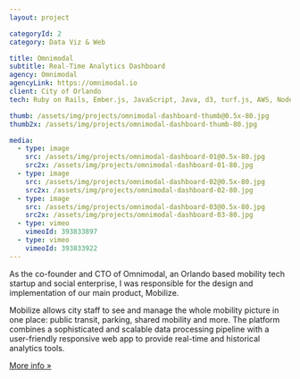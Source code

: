 ```yaml
---
layout: project

categoryId: 2
category: Data Viz & Web

title: Omnimodal
subtitle: Real-Time Analytics Dashboard
agency: Omnimodal
agencyLink: https://omnimodal.io
client: City of Orlando
tech: Ruby on Rails, Ember.js, JavaScript, Java, d3, turf.js, AWS, Node.js, Adobe XD

thumb: /assets/img/projects/omnimodal-dashboard-thumb@0.5x-80.jpg
thumb2x: /assets/img/projects/omnimodal-dashboard-thumb-80.jpg

media:
  - type: image
    src: /assets/img/projects/omnimodal-dashboard-01@0.5x-80.jpg
    src2x: /assets/img/projects/omnimodal-dashboard-01-80.jpg
  - type: image
    src: /assets/img/projects/omnimodal-dashboard-02@0.5x-80.jpg
    src2x: /assets/img/projects/omnimodal-dashboard-02-80.jpg
  - type: image
    src: /assets/img/projects/omnimodal-dashboard-03@0.5x-80.jpg
    src2x: /assets/img/projects/omnimodal-dashboard-03-80.jpg
  - type: vimeo
    vimeoId: 393833897
  - type: vimeo
    vimeoId: 393833922
---
```


As the co-founder and CTO of Omnimodal, an Orlando based mobility tech startup and social enterprise, I was responsible for the design and implementation of our main product, Mobilize.

Mobilize allows city staff to see and manage the whole mobility picture in one place: public transit, parking, shared mobility and more. The platform combines a sophisticated and scalable data processing pipeline with a user-friendly responsive web app to provide real-time and historical analytics tools.

[More info »](https://omnimodal.io/)
